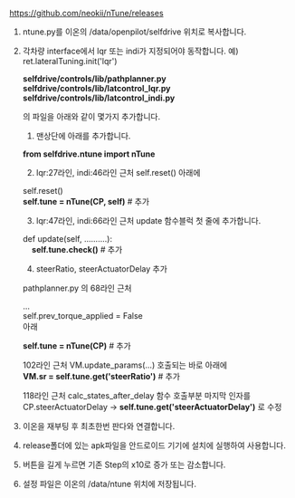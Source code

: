 https://github.com/neokii/nTune/releases


1. ntune.py를 이온의 /data/openpilot/selfdrive 위치로 복사합니다.


2. 각차량 interface에서 lqr 또는 indi가 지정되어야 동작합니다. 예) ret.lateralTuning.init('lqr')

    **selfdrive/controls/lib/pathplanner.py**<br/>
    **selfdrive/controls/lib/latcontrol_lqr.py**<br/>
    **selfdrive/controls/lib/latcontrol_indi.py**<br/>

    의 파일을 아래와 같이 몇가지 추가합니다.

    1) 맨상단에 아래를 추가합니다.
    
    **from selfdrive.ntune import nTune**
    
    2) lqr:27라인, indi:46라인 근처 self.reset() 아래에
    
    self.reset()<br/>
    **self.tune = nTune(CP, self)** # 추가
    
    3) lqr:47라인, indi:66라인 근처 update 함수블럭 첫 줄에 추가합니다.
    
    def update(self, ..........):<br/>
    &nbsp;&nbsp;&nbsp;&nbsp;**self.tune.check()** # 추가

    4) steerRatio, steerActuatorDelay 추가

    pathplanner.py 의 68라인 근처

    ...<br/>
    self.prev_torque_applied = False<br/>
    아래

    **self.tune = nTune(CP)** # 추가

     102라인 근처  VM.update_params(...) 호출되는 바로 아래에<br/>
    **VM.sr = self.tune.get('steerRatio')** # 추가

    118라인 근처 calc_states_after_delay 함수 호출부분 마지막 인자를<br/>
    CP.steerActuatorDelay -> **self.tune.get('steerActuatorDelay')** 로 수정


3. 이온을 재부팅 후 최초한번 판다와 연결합니다.

4. release폴더에 있는 apk파일을 안드로이드 기기에 설치에 실행하여 사용합니다.

5. 버튼을 길게 누르면 기존 Step의 x10로 증가 또는 감소합니다.

6. 설정 파일은 이온의 /data/ntune 위치에 저장됩니다.
